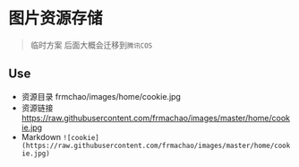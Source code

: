 # 图片资源存储
> 临时方案 后面大概会迁移到`腾讯COS`

## Use
- 资源目录 frmchao/images/home/cookie.jpg
- 资源链接 https://raw.githubusercontent.com/frmachao/images/master/home/cookie.jpg
- Markdown `![cookie](https://raw.githubusercontent.com/frmachao/images/master/home/cookie.jpg)`
